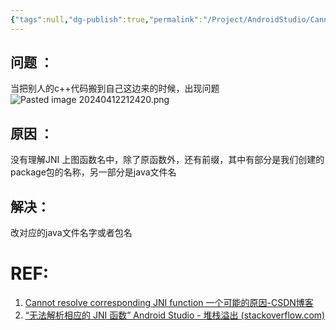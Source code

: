 ```yaml
---
{"tags":null,"dg-publish":true,"permalink":"/Project/AndroidStudio/Cannot resolve corresponding JNI function/","dgPassFrontmatter":true}
---
```


## 问题 ：
当把别人的c++代码搬到自己这边来的时候，出现问题
![Pasted image 20240412212420.png](/img/user/Project/AndroidStudio/%E5%9B%BE%E7%89%87/Pasted%20image%2020240412212420.png)
## 原因 ：
没有理解JNI
上图函数名中，除了原函数外，还有前缀，其中有部分是我们创建的package包的名称，另一部分是java文件名
## 解决：
改对应的java文件名字或者包名

# REF:
1. [Cannot resolve corresponding JNI function 一个可能的原因-CSDN博客](https://blog.csdn.net/sinat_38068956/article/details/88806232)
2. [“无法解析相应的 JNI 函数” Android Studio - 堆栈溢出 (stackoverflow.com)](https://stackoverflow.com/questions/42914167/cannot-resolve-corresponding-jni-function-android-studio)